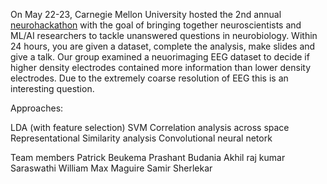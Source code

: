 On May 22-23, Carnegie Mellon University hosted the 2nd annual 
[neurohackathon](https://www.cmu.edu/news/stories/archives/2017/may/neurohackathon.html) with the goal of bringing together  neuroscientists and ML/AI researchers to tackle unanswered questions in neurobiology. Within 24 hours, you are given a dataset, complete the analysis, make slides and give a talk. Our group examined a neuorimaging EEG dataset to decide if higher density electrodes contained more information than lower density electrodes. Due to the extremely coarse resolution of EEG this is an interesting question.

Approaches: 

LDA (with feature selection) 
SVM 
Correlation analysis across space 
Representational Similarity analysis 
Convolutional neural netork

Team members 
Patrick Beukema 
Prashant Budania 
Akhil raj kumar Saraswathi 
William Max Maguire 
Samir Sherlekar 


